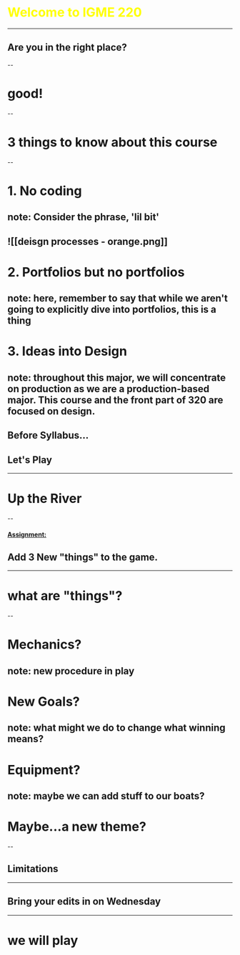 <!-- slide bg= "[[mobius.png]]" -->
# <font color="#ffff00">**Welcome to IGME 220**</font>
---
## Are you in the right place?
--
# good! 
--
# 3 things to know about this course
--
# 1. No coding 
note: Consider the phrase, 'lil bit'
--
![[deisgn processes - orange.png]]
--
# 2. Portfolios but no portfolios
note: here, remember to say that while we aren't going to explicitly dive into portfolios, this is a thing
--
# 3. Ideas into Design
note: throughout this major, we will concentrate on production as we are a production-based major. This course and the front part of 320 are focused on design. 
--
## Before Syllabus...
## Let's Play
---
# **Up the River**
--
#### <u>Assignment: </u>
## Add 3 New "things" to the game.
---
# what are "things"?
--
# Mechanics?
note: new procedure in play
--
# New Goals?
note: what might we do to change what winning means?
--
# Equipment?
note: maybe we can add stuff to our boats? 
--
# Maybe...a new theme?
--
## Limitations
---
## Bring your edits in on Wednesday

---
# we will play